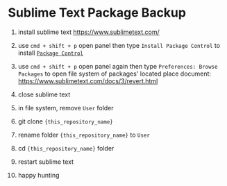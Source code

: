 # Sublime Text Package Backup

1. install sublime text
   https://www.sublimetext.com/

2. use `cmd + shift + p` open panel then type `Install Package Control` to install [`Package Control`](https://packagecontrol.io/)

3. use `cmd + shift + p` open panel again then type `Preferences: Browse Packages` to open file system of packages' located place
   document: https://www.sublimetext.com/docs/3/revert.html

4. close sublime text

5. in file system, remove `User` folder

6. git clone `{this_repository_name}`

7. rename folder `{this_repository_name}` to `User`

8. cd `{this_repository_name}` folder

9. restart sublime text

10. happy hunting
